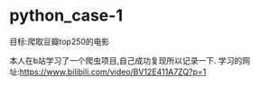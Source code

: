 # python_case-1
目标:爬取豆瓣top250的电影


本人在b站学习了一个爬虫项目,自己成功复现所以记录一下.
学习的网址:https://www.bilibili.com/video/BV12E411A7ZQ?p=1
